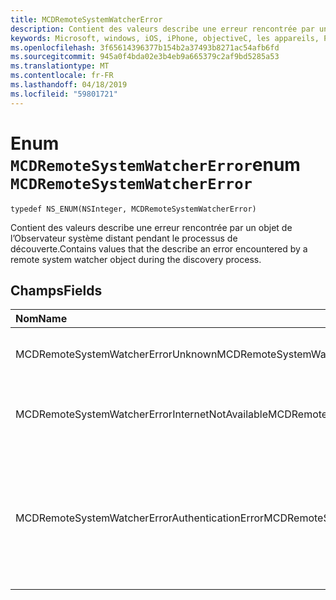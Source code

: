```yaml
---
title: MCDRemoteSystemWatcherError
description: Contient des valeurs describe une erreur rencontrée par un objet de l’Observateur système distant pendant le processus de découverte.
keywords: Microsoft, windows, iOS, iPhone, objectiveC, les appareils, Project Rome connectés
ms.openlocfilehash: 3f65614396377b154b2a37493b8271ac54afb6fd
ms.sourcegitcommit: 945a0f4bda02e3b4eb9a665379c2af9bd5285a53
ms.translationtype: MT
ms.contentlocale: fr-FR
ms.lasthandoff: 04/18/2019
ms.locfileid: "59801721"
---
```

# <a name="enum-mcdremotesystemwatchererror"></a><span data-ttu-id="8f685-104">Enum `MCDRemoteSystemWatcherError`</span><span class="sxs-lookup"><span data-stu-id="8f685-104">enum `MCDRemoteSystemWatcherError`</span></span> 

```
typedef NS_ENUM(NSInteger, MCDRemoteSystemWatcherError)
```  
 <span data-ttu-id="8f685-105">Contient des valeurs describe une erreur rencontrée par un objet de l’Observateur système distant pendant le processus de découverte.</span><span class="sxs-lookup"><span data-stu-id="8f685-105">Contains values that the describe an error encountered by a remote system watcher object during the discovery process.</span></span>

## <a name="fields"></a><span data-ttu-id="8f685-106">Champs</span><span class="sxs-lookup"><span data-stu-id="8f685-106">Fields</span></span>

| <span data-ttu-id="8f685-107">Nom</span><span class="sxs-lookup"><span data-stu-id="8f685-107">Name</span></span>                              | <span data-ttu-id="8f685-108">Value</span><span class="sxs-lookup"><span data-stu-id="8f685-108">Value</span></span> | <span data-ttu-id="8f685-109">Description</span><span class="sxs-lookup"><span data-stu-id="8f685-109">Description</span></span>                    |
|:----------------------------------|:------|:-------------------------------|
| <span data-ttu-id="8f685-110">MCDRemoteSystemWatcherErrorUnknown</span><span class="sxs-lookup"><span data-stu-id="8f685-110">MCDRemoteSystemWatcherErrorUnknown</span></span> | <span data-ttu-id="8f685-111">0</span><span class="sxs-lookup"><span data-stu-id="8f685-111">0</span></span> | <span data-ttu-id="8f685-112">L’Observateur a rencontré une erreur inconnue.</span><span class="sxs-lookup"><span data-stu-id="8f685-112">The watcher encountered an unknown error.</span></span> |
| <span data-ttu-id="8f685-113">MCDRemoteSystemWatcherErrorInternetNotAvailable</span><span class="sxs-lookup"><span data-stu-id="8f685-113">MCDRemoteSystemWatcherErrorInternetNotAvailable</span></span> | <span data-ttu-id="8f685-114">1</span><span class="sxs-lookup"><span data-stu-id="8f685-114">1</span></span> | <span data-ttu-id="8f685-115">L’erreur s’est produite, car la connexion Internet a été perdue.</span><span class="sxs-lookup"><span data-stu-id="8f685-115">The error occurred because the Internet connection was lost.</span></span> |
| <span data-ttu-id="8f685-116">MCDRemoteSystemWatcherErrorAuthenticationError</span><span class="sxs-lookup"><span data-stu-id="8f685-116">MCDRemoteSystemWatcherErrorAuthenticationError</span></span> | <span data-ttu-id="8f685-117">2</span><span class="sxs-lookup"><span data-stu-id="8f685-117">2</span></span> | <span data-ttu-id="8f685-118">L’erreur s’est produite, car un ConnectedDevicesAccount utilisé pour exécuter la découverte n’a pas pu être authentifié.</span><span class="sxs-lookup"><span data-stu-id="8f685-118">The error occurred because a ConnectedDevicesAccount being used to run the discovery could not be authenticated.</span></span> | 
